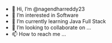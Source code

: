 - 👋 Hi, I’m @nagendharreddy23
- 👀 I’m interested in Software
- 🌱 I’m currently learning Java Full Stack
- 💞️ I’m looking to collaborate on ...
- 📫 How to reach me ...

<!---
nagendharreddy23/nagendharreddy23 is a ✨ special ✨ repository because its `README.md` (this file) appears on your GitHub profile.
You can click the Preview link to take a look at your changes.
--->
